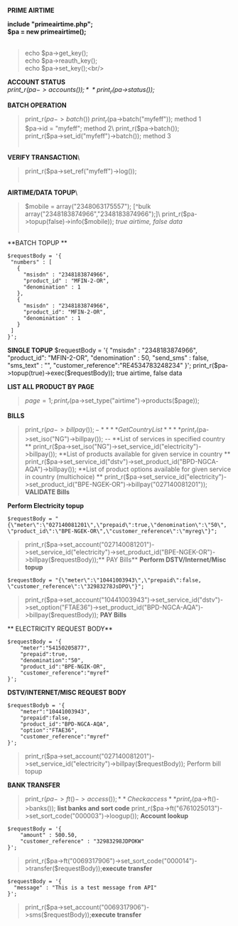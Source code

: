**PRIME AIRTIME**<br/>

**include "primeairtime.php";**<br/>
**$pa = new primeairtime();**<br/><br/>
> echo $pa->get_key();\
> echo $pa->reauth_key();\
> echo $pa->set_key();\<br/>


**ACCOUNT STATUS**\
*print_r($pa->accounts());*\
*print_r($pa->status());*<br/>

**BATCH OPERATION**
> print_r($pa->batch())\
> print_r($pa->batch("myfeff")); method 1\
> $pa->id = "myfeff"; method 2\
> print_r($pa->batch());\
> print_r($pa->set_id("myfeff")->batch()); method 3<br/><br/>

**VERIFY TRANSACTION**\
>print_r($pa->set_ref("myfeff")->log());<br/><br/>

**AIRTIME/DATA TOPUP**\
>$mobile = array("2348063175557");  [^bulk array("2348183874966","2348183874966");]\
>print_r($pa->topup(false)->info($mobile));  *true airtime, false data*<br/><br/>


**BATCH TOPUP **
 ```
$requestBody = '{
  "numbers" : [
    {
      "msisdn" : "2348183874966",
      "product_id" : "MFIN-2-OR",
      "denomination" : 1
    },
    {
      "msisdn" : "2348183874966",
      "product_id": "MFIN-2-OR",
      "denomination" : 1
    }
  ]
}';
```

**SINGLE TOPUP**
$requestBody = '{
        "msisdn" : "2348183874966",
        "product_id": "MFIN-2-OR",
        "denomination" : 50,
        "send_sms" : false,
        "sms_text" : "",
        "customer_reference":"RE4534783248234"
    }';
print_r($pa->topup(true)->exec($requestBody));  true airtime, false data


**LIST ALL PRODUCT BY PAGE**
> $page = 1;
> print_r($pa->set_type("airtime")->products($page));


**BILLS**
> print_r($pa->billpay()); -*** *Get Country List* ***
> print_r($pa->set_iso("NG")->billpay()); -- **List of services in specified country **
> print_r($pa->set_iso("NG")->set_service_id("electricity")->billpay());  **List of products available for given service in country  **
> print_r($pa->set_service_id("dstv")->set_product_id("BPD-NGCA-AQA")->billpay()); **List of product options available for given service in country (multichoice) **
> print_r($pa->set_service_id("electricity")->set_product_id("BPE-NGEK-OR")->billpay("027140081201"));  **VALIDATE Bills**

**Perform Electricity topup**
```
$requestBody = "{\"meter\":\"027140081201\",\"prepaid\":true,\"denomination\":\"50\", \"product_id\":\"BPE-NGEK-OR\",\"customer_reference\":\"myreg\"}";
```
>print_r($pa->set_account("027140081201")->set_service_id("electricity")->set_product_id("BPE-NGEK-OR")->billpay($requestBody));** PAY Bills**
**Perform DSTV/Internet/Misc topup**
```
$requestBody = "{\"meter\":\"10441003943\",\"prepaid\":false, \"customer_reference\":\"32983278JsDPO\"}";
```
>print_r($pa->set_account("10441003943")->set_service_id("dstv")->set_option("FTAE36")->set_product_id("BPD-NGCA-AQA")->billpay($requestBody)); **PAY Bills**


** ELECTRICITY REQUEST BODY**
```
$requestBody = '{
    "meter":"54150205877",
    "prepaid":true,
    "denomination":"50",
    "product_id":"BPE-NGIK-OR",
    "customer_reference":"myref"
}';
```

**DSTV/INTERNET/MISC REQUEST BODY**
```
$requestBodyb = '{
    "meter":"10441003943",
    "prepaid":false,
    "product_id":"BPD-NGCA-AQA",
    "option":"FTAE36",
    "customer_reference":"myref"
}';
```
>print_r($pa->set_account("027140081201")->set_service_id("electricity")->billpay($requestBody)); Perform bill topup 




**BANK TRANSFER**
>print_r($pa->ft()->access()); ** Check access**
>print_r($pa->ft()->banks()); **list banks and sort code**
>print_r($pa->ft("6761025013")->set_sort_code("000003")->loogup());  **Account lookup**
```
$requestBody = '{
    "amount" : 500.50,
    "customer_reference" : "32983298JDPOKW"
}';
```
>print_r($pa->ft("0069317906")->set_sort_code("000014")->transfer($requestBody));**execute transfer**


```
$requestBody = '{
  "message" : "This is a test message from API"
}';
```
>print_r($pa->set_account("0069317906")->sms($requestBody));**execute transfer**
